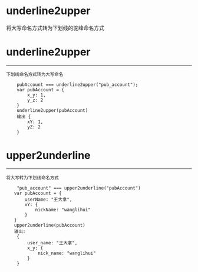 # underline2upper
将大写命名方式转为下划线的驼峰命名方式

# underline2upper
---
    下划线命名方式转为大写命名

```
    pubAccount === underline2upper("pub_account");
    var pubAccount = {
        x_y: 1,
        y_z: 2
    }
    underline2upper(pubAccount)
    输出 {
        xY: 1,
        yZ: 2
    }
```

# upper2underline
---
    将大写转为下划线命名方式
```
    "pub_account" === upper2underline("pubAccount")
   var pubAccount = {
       userName: "王大拿",
       xY: {
           nickName: "wanglihui"
       }
   }
   upper2underline(pubAccount)
   输出:
    {
        user_name: "王大拿",
        x_y: {
            nick_name: "wanglihui"
        }
    }
```